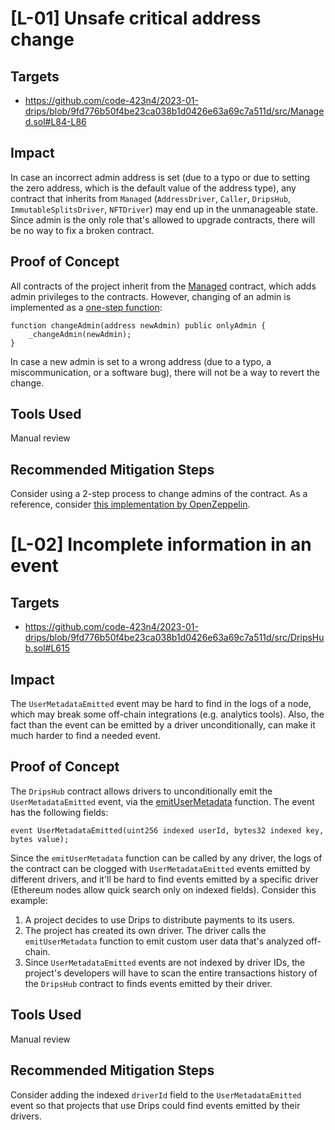 # [L-01] Unsafe critical address change
## Targets
- https://github.com/code-423n4/2023-01-drips/blob/9fd776b50f4be23ca038b1d0426e63a69c7a511d/src/Managed.sol#L84-L86
## Impact
In case an incorrect admin address is set (due to a typo or due to setting the zero address, which is the default value of the address type), any contract that inherits from `Managed` (`AddressDriver`, `Caller`, `DripsHub`, `ImmutableSplitsDriver`, `NFTDriver`) may end up in the unmanageable state. Since admin is the only role that's allowed to upgrade contracts, there will be no way to fix a broken contract.
## Proof of Concept
All contracts of the project inherit from the [Managed](https://github.com/code-423n4/2023-01-drips/blob/9fd776b50f4be23ca038b1d0426e63a69c7a511d/src/Managed.sol#L18) contract, which adds admin privileges to the contracts. However, changing of an admin is implemented as a [one-step function](https://github.com/code-423n4/2023-01-drips/blob/9fd776b50f4be23ca038b1d0426e63a69c7a511d/src/Managed.sol#L84-L86):
```solidity
function changeAdmin(address newAdmin) public onlyAdmin {
    _changeAdmin(newAdmin);
}
```
In case a new admin is set to a wrong address (due to a typo, a miscommunication, or a software bug), there will not be a way to revert the change.
## Tools Used
Manual review
## Recommended Mitigation Steps
Consider using a 2-step process to change admins of the contract. As a reference, consider [this implementation by OpenZeppelin](https://github.com/OpenZeppelin/openzeppelin-contracts/blob/91e8d0ba3c3beb8a1db31310d8599664e48639ef/contracts/access/Ownable2Step.sol).



# [L-02] Incomplete information in an event
## Targets
- https://github.com/code-423n4/2023-01-drips/blob/9fd776b50f4be23ca038b1d0426e63a69c7a511d/src/DripsHub.sol#L615
## Impact
The `UserMetadataEmitted` event may be hard to find in the logs of a node, which may break some off-chain integrations (e.g. analytics tools). Also, the fact than the event can be emitted by a driver unconditionally, can make it much harder to find a needed event.
## Proof of Concept
The `DripsHub` contract allows drivers to unconditionally emit the `UserMetadataEmitted` event, via the [emitUserMetadata](https://github.com/code-423n4/2023-01-drips/blob/9fd776b50f4be23ca038b1d0426e63a69c7a511d/src/DripsHub.sol#L608) function. The event has the following fields:
```solidity
event UserMetadataEmitted(uint256 indexed userId, bytes32 indexed key, bytes value);
```

Since the `emitUserMetadata` function can be called by any driver, the logs of the contract can be clogged with `UserMetadataEmitted` events emitted by different drivers, and it'll be hard to find events emitted by a specific driver (Ethereum nodes allow quick search only on indexed fields). Consider this example:
1. A project decides to use Drips to distribute payments to its users.
1. The project has created its own driver. The driver calls the `emitUserMetadata` function to emit custom user data that's analyzed off-chain.
1. Since `UserMetadataEmitted` events are not indexed by driver IDs, the project's developers will have to scan the entire transactions history of the `DripsHub` contract to finds events emitted by their driver.
## Tools Used
Manual review
## Recommended Mitigation Steps
Consider adding the indexed `driverId` field to the `UserMetadataEmitted` event so that projects that use Drips could find events emitted by their drivers.